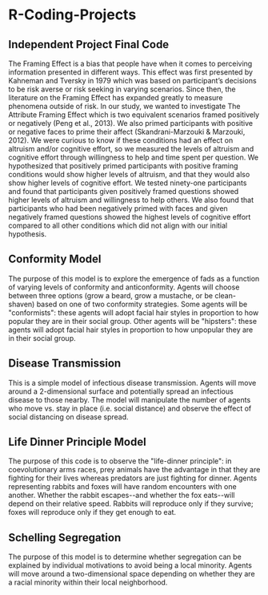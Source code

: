 # R-Coding-Projects
## Independent Project Final Code
The Framing Effect is a bias that people have when it comes to perceiving information presented in different ways. This effect was first presented by Kahneman and Tversky in 1979 which was based on participant’s decisions to be risk averse or risk seeking in varying scenarios. Since then, the literature on the Framing Effect has expanded greatly to measure phenomena outside of risk. In our study, we wanted to investigate The Attribute Framing Effect which is two equivalent scenarios framed positively or negatively (Peng et al., 2013). We also primed participants with positive or negative faces to prime their affect (Skandrani-Marzouki & Marzouki, 2012). We were curious to know if these conditions had an effect on altruism and/or cognitive effort, so we measured the levels of altruism and cognitive effort through willingness to help and time spent per question. We hypothesized that positively primed participants with positive framing conditions would show higher levels of altruism, and that they would also show higher levels of cognitive effort. We tested ninety-one participants and found that participants given positively framed questions showed higher levels of altruism and willingness to help others. We also found that participants who had been negatively primed with faces and given negatively framed questions showed the highest levels of cognitive effort compared to all other conditions which did not align with our initial hypothesis.

## Conformity Model
The purpose of this model is to explore the emergence of fads as a function of varying levels of conformity and anticonformity.
Agents will choose between three options (grow a beard, grow a mustache, or be clean-shaven) based on one of two conformity strategies. Some agents will be "conformists": these agents will adopt facial hair styles in proportion to how popular they are in their social group. Other agents will be "hipsters": these agents will adopt facial hair styles in proportion to how unpopular they are in their social group.

## Disease Transmission
This is a simple model of infectious disease transmission. Agents will move around a 2-dimensional surface and potentially spread an infectious disease to those nearby.
The model will manipulate the number of agents who move vs. stay in place (i.e. social distance) and observe the effect of social distancing on disease spread.

## Life Dinner Principle Model
The purpose of this code is to observe the "life-dinner principle": in coevolutionary arms races, prey animals have the advantage in that they are fighting for their lives whereas predators are just fighting for dinner.
Agents representing rabbits and foxes will have random encounters with one another. Whether the rabbit escapes--and whether the fox eats--will depend on their relative speed.
Rabbits will reproduce only if they survive; foxes will reproduce only if they get enough to eat.

## Schelling Segregation
The purpose of this model is to determine whether segregation can be explained by individual motivations to avoid being a local minority. Agents will move around a two-dimensional space depending on whether they are a racial minority within their local neighborhood.
